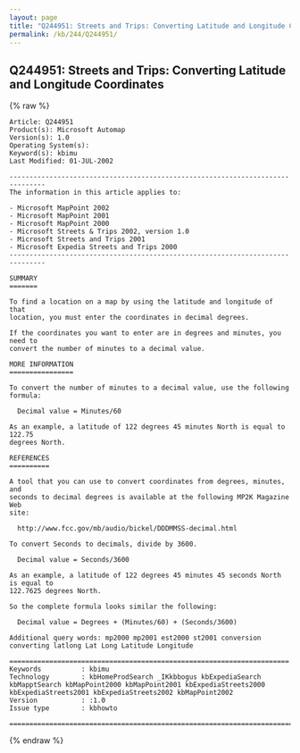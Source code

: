 ```yaml
---
layout: page
title: "Q244951: Streets and Trips: Converting Latitude and Longitude Coordinates"
permalink: /kb/244/Q244951/
---
```


## Q244951: Streets and Trips: Converting Latitude and Longitude Coordinates

{% raw %}

	Article: Q244951
	Product(s): Microsoft Automap
	Version(s): 1.0
	Operating System(s): 
	Keyword(s): kbimu
	Last Modified: 01-JUL-2002
	
	-------------------------------------------------------------------------------
	The information in this article applies to:
	
	- Microsoft MapPoint 2002 
	- Microsoft MapPoint 2001 
	- Microsoft MapPoint 2000 
	- Microsoft Streets & Trips 2002, version 1.0 
	- Microsoft Streets and Trips 2001 
	- Microsoft Expedia Streets and Trips 2000 
	-------------------------------------------------------------------------------
	
	SUMMARY
	=======
	
	To find a location on a map by using the latitude and longitude of that
	location, you must enter the coordinates in decimal degrees.
	
	If the coordinates you want to enter are in degrees and minutes, you need to
	convert the number of minutes to a decimal value.
	
	MORE INFORMATION
	================
	
	To convert the number of minutes to a decimal value, use the following formula:
	
	  Decimal value = Minutes/60
	
	As an example, a latitude of 122 degrees 45 minutes North is equal to 122.75
	degrees North.
	
	REFERENCES
	==========
	
	A tool that you can use to convert coordinates from degrees, minutes, and
	seconds to decimal degrees is available at the following MP2K Magazine Web
	site:
	
	  http://www.fcc.gov/mb/audio/bickel/DDDMMSS-decimal.html
	
	To convert Seconds to decimals, divide by 3600.
	
	  Decimal value = Seconds/3600
	
	As an example, a latitude of 122 degrees 45 minutes 45 seconds North is equal to
	122.7625 degrees North.
	
	So the complete formula looks similar the following:
	
	  Decimal value = Degrees + (Minutes/60) + (Seconds/3600)
	
	Additional query words: mp2000 mp2001 est2000 st2001 conversion converting latlong Lat Long Latitude Longitude
	
	======================================================================
	Keywords          : kbimu 
	Technology        : kbHomeProdSearch _IKkbbogus kbExpediaSearch kbMapptSearch kbMapPoint2000 kbMapPoint2001 kbExpediaStreets2000 kbExpediaStreets2001 kbExpediaStreets2002 kbMapPoint2002
	Version           : :1.0
	Issue type        : kbhowto
	
	=============================================================================
	

{% endraw %}

